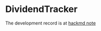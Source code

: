 # DividendTracker

The development record is at [hackmd note](https://hackmd.io/@Potassium-chromate/H1f56roYkx)
